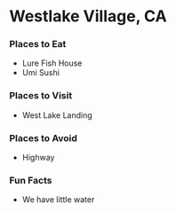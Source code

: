 # Westlake Village, CA

### Places to Eat
- Lure Fish House
- Umi Sushi

### Places to Visit
- West Lake Landing

### Places to Avoid
- Highway

### Fun Facts
- We have little water
